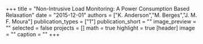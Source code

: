 +++
title = "Non-Intrusive Load Monitoring: A Power Consumption Based Relaxation"
date = "2015-12-01"
authors = ["K. Anderson","M. Berges","J. M. F. Moura"]
publication_types = ["1"]
publication_short = ""
image_preview = ""
selected = false
projects = []
math = true
highlight = true
[header]
image = ""
caption = ""
+++

